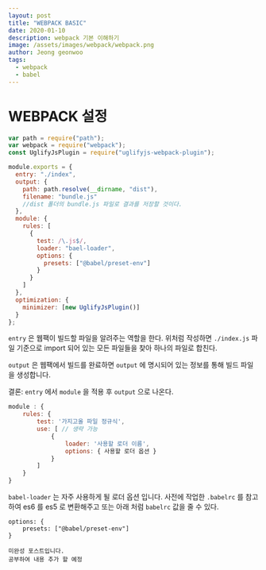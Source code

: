 ```yaml
---
layout: post
title: "WEBPACK BASIC"
date: 2020-01-10
description: webpack 기본 이해하기
image: /assets/images/webpack/webpack.png
author: Jeong geonwoo
tags:
  - webpack
  - babel
---
```


# WEBPACK 설정

```javascript
var path = require("path");
var webpack = require("webpack");
const UglifyJsPlugin = require("uglifyjs-webpack-plugin");

module.exports = {
  entry: "./index",
  output: {
    path: path.resolve(__dirname, "dist"),
    filename: "bundle.js"
    //dist 폴더의 bundle.js 파일로 결과를 저장할 것이다.
  },
  module: {
    rules: [
      {
        test: /\.js$/,
        loader: "bael-loader",
        options: {
          presets: ["@babel/preset-env"]
        }
      }
    ]
  },
  optimization: {
    minimizer: [new UglifyJsPlugin()]
  }
};
```

`entry` 은 웹팩이 빌드할 파일을 알려주는 역할을 한다.
위처럼 작성하면 `./index.js` 파일 기준으로 import 되어 있는 모든 파일들을 찾아 하나의 파일로 합친다.

`output` 은 웹팩에서 빌드를 완료하면 `output` 에 명시되어 있는 정보를 통해 빌드 파일을 생성합니다.

결론: `entry` 에서 `module` 을 적용 후 `output` 으로 나온다.

```javascript
module : {
    rules: {
        test: '가지고올 파일 정규식',
        use: [ // 생략 가능
            {
                loader: '사용할 로더 이름',
                options: { 사용할 로더 옵션 }
            }
        ]
    }
}
```

`babel-loader` 는 자주 사용하게 될 로더 옵션 입니다.
사전에 작업한 `.babelrc` 를 참고하여 es6 를 es5 로 변환해주고 또는 아래 처럼 `babelrc` 값을 줄 수 있다.

```
options: {
    presets: ["@babel/preset-env"]
}
```

    미완성 포스트입니다.
    공부하여 내용 추가 할 예정
